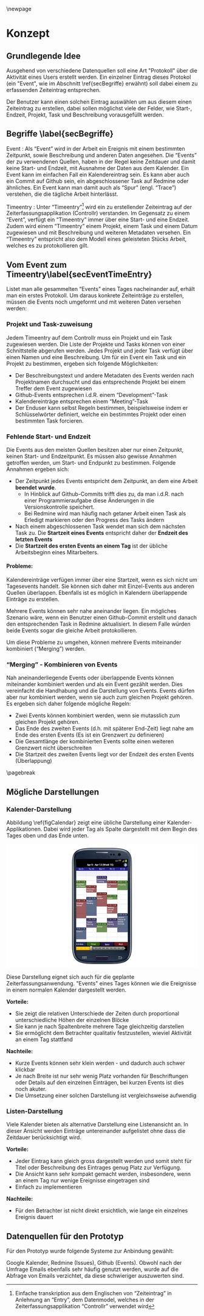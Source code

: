 
\newpage

# Konzept

## Grundlegende Idee

Ausgehend von verschiedene Datenquellen soll eine Art "Protokoll" über die Aktivität eines Users erstellt werden. Ein einzelner Eintrag dieses Protokol (ein "Event", wie im Abschnitt \ref{secBegriffe} erwähnt) soll dabei einem zu erfassenden Zeiteintrag entsprechen.

Der Benutzer kann einen solchen Eintrag auswählen um aus diesem einen Zeiteintrag zu erstellen, dabei sollen möglichst viele der Felder, wie Start-, Endzeit, Projekt, Task und Beschreibung vorausgefüllt werden.


## Begriffe \label{secBegriffe}

Event
: 	Als “Event” wird in der Arbeit ein Ereignis mit einem bestimmten Zeitpunkt, sowie Beschreibung und anderen Daten angesehen. Die “Events” der zu verwendenen Quellen, haben in der Regel keine Zeitdauer und damit keine Start- und Endzeit, mit Ausnahme der Daten aus dem Kalender.
	Ein Event kann im einfachen Fall ein Kalendereintrag sein. Es kann aber auch ein Commit auf Github sein, ein abgeschlossener Task auf Redmine oder ähnliches. Ein Event kann man damit auch als “Spur” (engl. “Trace”) verstehen, die die tägliche Arbeit hinterlässt.

Timeentry
:	Unter “Timeentry”[^fnTimeEntry] wird ein zu erstellender Zeiteintrag auf der Zeiterfassungsapplikation (Controllr) verstanden. Im Gegensatz zu einem “Event”, verfügt ein “Timeentry” immer über eine Start- und eine Endzeit. Zudem wird einem “Timeentry” einem Projekt, einem Task und einem Datum zugewiesen und mit Beschreibung und weiteren Metadaten versehen.
	Ein “Timeentry” entspricht also dem Modell eines geleisteten Stücks Arbeit, welches es zu protokollieren gilt.

[^fnTimeEntry]:	Einfache transkription aus dem Englischen von “Zeiteintrag” in Anlehnung an “Entry”, dem Datenmodel, welches in der Zeiterfassungsapplikation “Controllr” verwendet wird

## Vom Event zum Timeentry\label{secEventTimeEntry}

Listet man alle gesammelten “Events” eines Tages nacheinander auf, erhält man ein erstes Protokoll. Um daraus konkrete Zeiteinträge zu erstellen, müssen die Events noch umgeformt und mit weiteren Daten versehen werden:

### Projekt und Task-zuweisung

Jedem Timeentry auf dem Controllr muss ein Projekt und ein Task zugewiesen werden. Die Liste der Projekte und Tasks können von einer Schnittstelle abgerufen werden. Jedes Projekt und jeder Task verfügt über einen Namen und eine Beschreibung. Um für ein Event ein Task und ein Projekt zu bestimmen, ergeben sich folgende Möglichkeiten:

- Der Beschreibungstext und andere Metadaten des Events werden nach Projektnamen durchsucht und das entsprechende Projekt bei einem Treffer dem Event zugewiesen
- Github-Events entsprechen i.d.R. einem “Development”-Task
- Kalendereinträge entsprechen einem “Meeting”-Task
- Der Enduser kann selbst Regeln bestimmen, beispielsweise indem er Schlüsselwörter definiert, welche ein bestimmtes Projekt oder einen bestimmten Task forcieren.

### Fehlende Start- und Endzeit

Die Events aus den meisten Quellen besitzen aber nur einen Zeitpunkt, keinen Start- und Endzeitpunkt. Es müssen also gewisse Annahmen getroffen werden, um Start- und Endpunkt zu bestimmen. Folgende Annahmen ergeben sich:

- Der Zeitpunkt jedes Events entspricht dem Zeitpunkt, an dem eine Arbeit **beendet wurde**. 
	- In Hinblick auf Github-Commits trifft dies zu, da man i.d.R. nach einer Programmieraufgabe diese Änderungen in die Versionskontrolle speichert. 
	- Bei Redmine wird man häufig nach getaner Arbeit einen Task als Erledigt markieren oder den Progress des Tasks ändern
- Nach einem abgeschlossenen Task wendet man sich dem nächsten Task zu. Die **Startzeit eines Events** entspricht daher der **Endzeit des letzten Events**
- Die **Startzeit des ersten Events an einem Tag** ist der übliche Arbeitsbeginn eines Mitarbeiters.

#### Probleme:

Kalendereinträge verfügen immer über eine Startzeit, wenn es sich nicht um Tagesevents handelt. Sie können sich daher mit Einzel-Events aus anderen Quellen überlappen. Ebenfalls ist es möglich in Kalendern überlappende Einträge zu erstellen.

Mehrere Events können sehr nahe aneinander liegen. Ein mögliches Szenario wäre, wenn ein Benutzer einen Github-Commit erstellt und danach den entsprechenden Task in Redmine aktualisiert. In diesem Falle würden beide Events sogar die gleiche Arbeit protokollieren.

Um diese Probleme zu umgehen, können mehrere Events miteinander kombiniert (“Merging”) werden.

### “Merging” - Kombinieren von Events

Nah aneinanderliegende Events oder überlappende Events können miteinander kombiniert werden und als ein Event gezählt werden. Dies vereinfacht die Handhabung und die Darstellung von Events. Events dürfen aber nur kombiniert werden, wenn sie auch zum gleichen Projekt gehören. Es ergeben sich daher folgende mögliche Regeln:

- Zwei Events können kombiniert werden, wenn sie mutasslich zum gleichen Projekt gehören.
- Das Ende des zweiten Events (d.h. mit späterer End-Zeit) liegt nahe am Ende des ersten Events (Es ist ein Grenzwert zu definieren)
- Die Gesamtlänge der kombinierten Events sollte einen weiteren Grenzwert nicht überschreiten
- Die Startzeit des zweiten Events liegt vor der Endzeit des ersten Events (Überlappung)

\pagebreak

## Mögliche Darstellungen

### Kalender-Darstellung

Abbildung \ref{figCalendar} zeigt eine übliche Darstellung einer Kalender-Applikationen. Dabei wird jeder Tag als Spalte dargestellt mit dem Begin des Tages oben und das Ende unten.

![Beispiel Kalender Applikation\label{figCalendar} Quelle: [@businessCalendar]](../img/calendar.jpg)


Diese Darstellung eignet sich auch für die geplante Zeiterfassungsanwendung. "Events" eines Tages können wie die Ereignisse in einem normalen Kalender dargestellt werden.

**Vorteile:**

- Sie zeigt die relativen Unterschiede der Zeiten durch proportional unterschiedliche Höhen der einzelnen Blöcke
- Sie kann je nach Spaltenbreite mehrere Tage gleichzeitig darstellen
- Sie ermöglicht dem Betrachter qualitativ festzustellen, wieviel Aktivität an einem Tag stattfand

**Nachteile:**

- Kurze Events können sehr klein werden - und dadurch auch schwer klickbar
- Je nach Breite ist nur sehr wenig Platz vorhanden für Beschriftungen oder Details auf den einzelnen Einträgen, bei kurzen Events ist dies noch akuter.
- Die Umsetzung einer solchen Darstellung ist vergleichsweise aufwendig


### Listen-Darstellung

Viele Kalender bieten als alternative Darstellung eine Listenansicht an. In dieser Ansicht werden Einträge untereinander aufgelistet ohne dass die Zeitdauer berücksichtigt wird. 

**Vorteile:**

- Jeder Eintrag kann gleich gross dargestellt werden und somit steht für Titel oder Beschreibung des Eintrages genug Platz zur Verfügung.
- Die Ansicht kann sehr kompakt gemacht werden, insbesondere, wenn an einem Tag nur wenige Ereignisse eingetragen sind
- Einfach zu implementieren

**Nachteile:**

- Für den Betrachter ist nicht direkt ersichtlich, wie lange ein einzelnes Ereignis dauert


## Datenquellen für den Prototyp

Für den Prototyp wurde folgende Systeme zur Anbindung gewählt:

Google Kalender, Redmine (Issues), Github (Events). Obwohl nach der Umfrage Emails ebenfalls sehr häufig genutzt werden, wurde auf die Abfrage von Emails verzichtet, da diese schwieriger auszuwerten sind.









